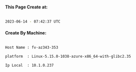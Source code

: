 
   
#### This Page Create at:

```bash

2023-06-14 - 07:42:37 UTC

```

#### Create By Machine:

```bash

Host Name : fv-az343-353

platform  : Linux-5.15.0-1038-azure-x86_64-with-glibc2.35

Ip Local  : 10.1.0.237

```

